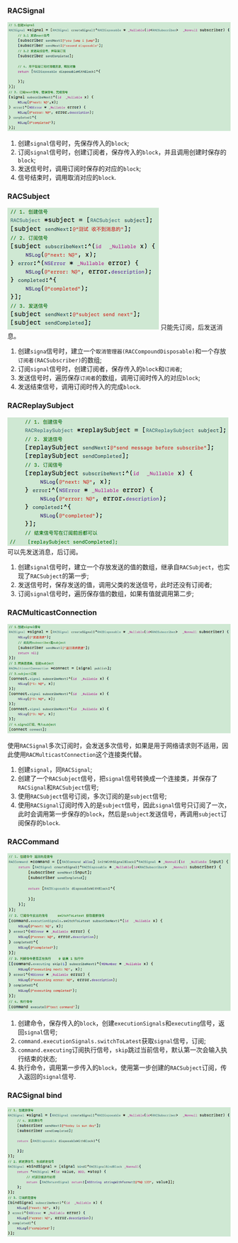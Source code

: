 ### RACSignal
![](../screenshot/rac_signal@2x.png)

1. 创建`signal`信号时，先保存传入的`block`;
2. 订阅`signal`信号时，创建订阅者，保存传入的`block`，并且调用创建时保存的`block`;
3. 发送信号时，调用订阅时保存的对应的`block`;
4. 信号结束时，调用取消对应的`block`.

### RACSubject
![](../screenshot/rac_subject@2x.png)
只能先订阅，后发送消息。

1. 创建`signa`信号时，建立一个`取消管理器(RACCompoundDisposable)`和一个存放`订阅者(RACSubscriber)`的数组;
2. 订阅`signal`信号时，创建订阅者，保存传入的`block`和`订阅者`;
3. 发送信号时，遍历保存`订阅者`的数组，调用订阅时传入的对应`block`;
4. 发送结束信号，调用订阅时传入的完成`block`.

### RACReplaySubject
![](../screenshot/rac_replay_subject@2x.png)
可以先发送消息，后订阅。

1. 创建`signal`信号时，建立一个存放发送的值的数组，继承自`RACSubject`，也实现了`RACSubject`的第一步;
2. 发送信号时，保存发送的值，调用父类的发送信号，此时还没有订阅者;
3. 订阅`signal`信号时，遍历保存值的数组，如果有值就调用第二步;

### RACMulticastConnection
![](../screenshot/rac_multicast_connection@2x.png)

使用`RACSignal`多次订阅时，会发送多次信号，如果是用于网络请求则不适用，因此使用`RACMulticastConnection`这个连接类代替。

1. 创建`signal`，同`RACSignal`;
2. 创建了一个`RACSubject`信号，把`signal`信号转换成一个连接类，并保存了`RACSignal`和`RACSubject`信号;
3. 使用`RACSubject`信号订阅，多次订阅的是`subject`信号;
4. 使用`RACSignal`订阅时传入的是`subject`信号，因此`signal`信号只订阅了一次，此时会调用第一步保存的`block`，然后是`subject`发送信号，再调用`subject`订阅保存的`block`.

### RACCommand
![](../screenshot/rac_command@2x.png)

1. 创建命令，保存传入的`block`，创建`executionSignals`和`executing`信号，返回`signal`信号;
2. `command.executionSignals.switchToLatest`获取`signal`信号，订阅;
3. `command.executing`订阅执行信号，`skip`跳过当前信号，默认第一次会输入执行结束的状态;
4. 执行命令，调用第一步传入的`block`，使用第一步创建的`RACSubject`订阅，传入返回的`signal`信号.

### RACSignal bind
![](../screenshot/rac_bind@2x.png)
